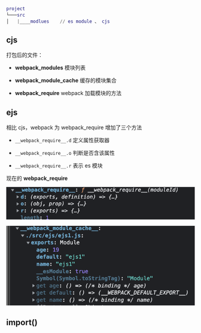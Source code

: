 ```m
project
└───src
│   |____modlues    // es module 、 cjs

```

## cjs

打包后的文件：

- **webpack_modules**
  模块列表

- **webpack_module_cache**
  缓存的模块集合

- **webpack_require**
  webpack 加载模块的方法

## ejs

相比 cjs，webpack 为 webpack_require 增加了三个方法

- `__webpack_require__.d`
  定义属性获取器

- `__webpack_require__.o`
  判断是否含该属性

- `__webpack_require__.r`
  表示 es 模块

现在的 **webpack_require**

![webpack_require](./src/modules/w_r.png)

![/src/ejs/ejs1.js](./src/modules/ejs1.png)

## import()
